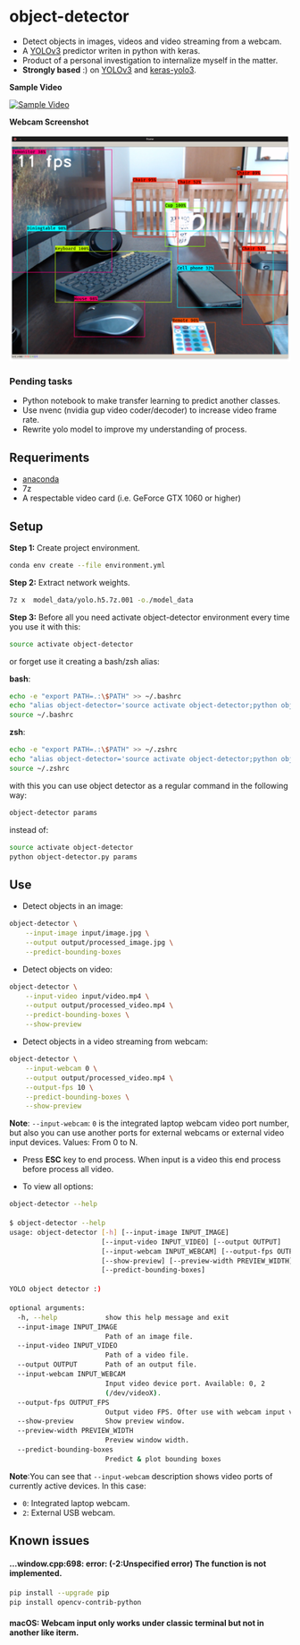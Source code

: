#  object-detector

* Detect objects in images, videos and video streaming from a webcam.
* A [YOLOv3](https://pjreddie.com/darknet/yolo/) predictor writen in python with keras.
* Product of a personal investigation to internalize myself in the matter.
* **Strongly based** :) on [YOLOv3](https://github.com/xiaochus/YOLOv3) and [keras-yolo3](https://github.com/qqwweee/keras-yolo3).

**Sample Video**

[![Sample Video](https://img.youtube.com/vi/GIXVGANX9WM/0.jpg)](http://www.youtube.com/watch?v=GIXVGANX9WM)

**Webcam Screenshot**

<img src="https://raw.githubusercontent.com/adrianmarino/object-detector/master/images/webcam.png" alt="Webcam Screenshot" width="600">

### Pending tasks

* Python notebook to make transfer learning to predict another classes.
* Use nvenc (nvidia gup video coder/decoder) to increase video frame rate.
* Rewrite yolo model to improve my understanding of process.

## Requeriments

* [anaconda](https://www.anaconda.com/download/#linux)
* 7z
* A respectable video card (i.e. GeForce GTX 1060 or higher)

## Setup

**Step 1:** Create project environment.

```bash
conda env create --file environment.yml
```

**Step 2:** Extract network weights.

```bash
7z x  model_data/yolo.h5.7z.001 -o./model_data 
```

**Step 3:** Before all you need activate object-detector environment every time you use it with this:

```bash
source activate object-detector
```

or forget use it creating a bash/zsh alias:

**bash**:
```bash
echo -e "export PATH=.:\$PATH" >> ~/.bashrc
echo "alias object-detector='source activate object-detector;python object-detector.py'" >> ~/.bashrc
source ~/.bashrc
```

**zsh**:
```bash
echo -e "export PATH=.:\$PATH" >> ~/.zshrc
echo "alias object-detector='source activate object-detector;python object-detector.py'" >> ~/.zshrc
source ~/.zshrc
```

with this you can use object detector as a regular command in the following way:

```bash
object-detector params
```

instead of:

```bash
source activate object-detector
python object-detector.py params
```

## Use

* Detect objects in an image:

```bash
object-detector \
    --input-image input/image.jpg \
    --output output/processed_image.jpg \
    --predict-bounding-boxes
```

* Detect objects on video:

```bash
object-detector \
    --input-video input/video.mp4 \
    --output output/processed_video.mp4 \
    --predict-bounding-boxes \
    --show-preview
```

* Detect objects in a video streaming from webcam:

```bash
object-detector \
    --input-webcam 0 \
    --output output/processed_video.mp4 \
    --output-fps 10 \
    --predict-bounding-boxes \
    --show-preview
```

**Note**: `--input-webcam`: `0` is the integrated laptop webcam video port number, but also you can use another ports for external webcams or external video input devices. Values: From 0 to N.

* Press **ESC** key to end process. When input is a video this end process before process all video.

* To view all options:

```bash
object-detector --help

$ object-detector --help
usage: object-detector [-h] [--input-image INPUT_IMAGE]
                       [--input-video INPUT_VIDEO] [--output OUTPUT]
                       [--input-webcam INPUT_WEBCAM] [--output-fps OUTPUT_FPS]
                       [--show-preview] [--preview-width PREVIEW_WIDTH]
                       [--predict-bounding-boxes]

YOLO object detector :)

optional arguments:
  -h, --help            show this help message and exit
  --input-image INPUT_IMAGE
                        Path of an image file.
  --input-video INPUT_VIDEO
                        Path of a video file.
  --output OUTPUT       Path of an output file.
  --input-webcam INPUT_WEBCAM
                        Input video device port. Available: 0, 2
                        (/dev/videoX).
  --output-fps OUTPUT_FPS
                        Output video FPS. Ofter use with webcam input videos
  --show-preview        Show preview window.
  --preview-width PREVIEW_WIDTH
                        Preview window width.
  --predict-bounding-boxes
                        Predict & plot bounding boxes
```

**Note**:You can see that `--input-webcam` description shows video ports of currently active devices. In this case:
* `0`: Integrated laptop webcam.
* `2`: External USB webcam.

## Known issues

#### ...window.cpp:698: error: (-2:Unspecified error) The function is not implemented. 

```bash
pip install --upgrade pip
pip install opencv-contrib-python
```

#### macOS: Webcam input only works under classic terminal but not in another like iterm.

